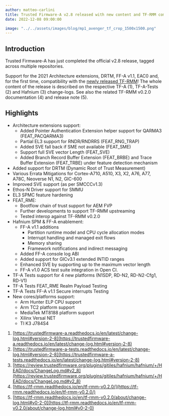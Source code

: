 ```yaml
---
author: matteo-carlini
title: Trusted Firmware-A v2.8 released with new content and TF-RMM compatibility!
date: 2022-12-08 09:00:00

image: "../../assets/images/blog/mp1_avenger_tf_crop_1500x1500.png"
---
```


## Introduction

Trusted Firmware-A has just completed the official v2.8 release, tagged across multiple repositories.

Support for the 2021 Architecture extensions, DRTM, FF-A v1.1, EAC0 and, for the first time, compatibility with the [newly released TF-RMM](https://www.webwire.com/ViewPressRel.asp?aId=297328)!
The whole content of the release is described on the respective TF-A (1), TF-A-Tests (2) and Hafnium (3) change-logs.
See also the related TF-RMM v0.2.0 documentation (4) and release note (5).

## Highlights

- Architecture extensions support:
  - Added Pointer Authentication Extension helper support for QARMA3 (FEAT_PACQARMA3)
  - Partial EL3 support for RNDR/RNDRRS (FEAT_RNG_TRAP)
  - Added SVE fall back if SME not available (FEAT_SME)
  - Support full SVE vector Length (FEAT_SVE)
  - Added Branch Record Buffer Extension (FEAT_BRBE) and Trace Buffer Extension (FEAT_TRBE) under feature detection mechanism
- Added support for DRTM (Dynamic Root of Trust Measurement)
- Various Errata Mitigations for Cortex-A710, A510, X3, X2, A76, A77, A78C, Neoverse N1, N2, GIC-600
- Improved SVE support (as per SMCCCv1.3)
- Ethos-N Driver support for SMMU
- EL3 SPMC feature hardening
- FEAT_RME:
  - Bootflow chain of trust support for AEM FVP
  - Further developments to support TF-RMM upstreaming
  - Tested interop against TF-RMM v0.2.0
- Hafnium SPM & FF-A enablement:
  - FF-A v1.1 additions
    - Partition runtime model and CPU cycle allocation modes
    - Interrupt handling and managed exit flows
    - Memory sharing
    - Framework notifications and indirect messaging
  - Added FF-A console log ABI
  - Added support for GICv3.1 extended INTID ranges
  - Enhanced SVE by supporting up to the maximum vector length
  - FF-A v1.0 ACS test suite integration in Open CI.
- TF-A Tests support for 4 new platforms (N1SDP, RD-N2, RD-N2-Cfg1, RD-V1)
- TF-A Tests FEAT_RME Realm Payload Testing
- TF-A Tests FF-A v1.1 Secure interrupts Testing
- New cores/platforms support:
  - Arm Hunter ELP CPU support
  - Arm TC2 platform support
  - MediaTek MT8188 platform support
  - Xilinx Versal NET
  - TI K3 J784S4

1. [https://trustedfirmware-a.readthedocs.io/en/latest/change-log.html#version-2-8](https://trustedfirmware-a.readthedocs.io/en/latest/change-log.html#version-2-8)
2. [https://trustedfirmware-a-tests.readthedocs.io/en/latest/change-log.html#version-2-8](https://trustedfirmware-a-tests.readthedocs.io/en/latest/change-log.html#version-2-8)
3. [https://review.trustedfirmware.org/plugins/gitiles/hafnium/hafnium/+/HEAD/docs/ChangeLog.md#v2_8](https://review.trustedfirmware.org/plugins/gitiles/hafnium/hafnium/+/HEAD/docs/ChangeLog.md#v2_8)
4. [https://tf-rmm.readthedocs.io/en/tf-rmm-v0.2.0/](https://tf-rmm.readthedocs.io/en/tf-rmm-v0.2.0/)
5. [https://tf-rmm.readthedocs.io/en/tf-rmm-v0.2.0/about/change-log.html#v0-2-0](https://tf-rmm.readthedocs.io/en/tf-rmm-v0.2.0/about/change-log.html#v0-2-0)
